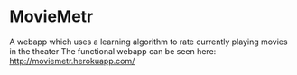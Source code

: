 MovieMetr
=========

A webapp which uses a learning algorithm to rate currently playing movies in the theater
The functional webapp can be seen here:
http://moviemetr.herokuapp.com/
